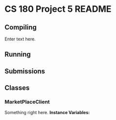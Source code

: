 # CS 180 Project 5 README

## Compiling
Enter text here.

## Running

## Submissions

## Classes

### MarketPlaceClient
Something right here.
**Instance Variables:**
